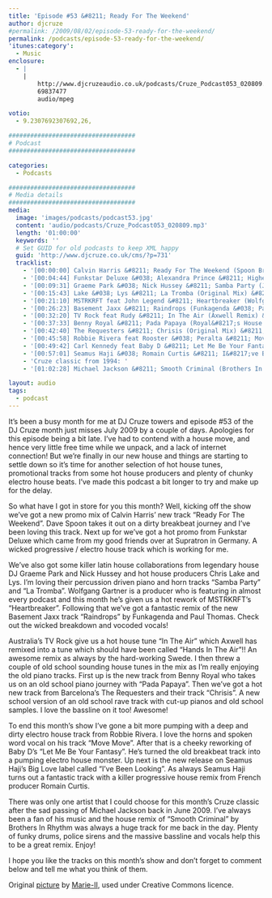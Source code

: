 ```yaml
---
title: 'Episode #53 &#8211; Ready For The Weekend'
author: djcruze
#permalink: /2009/08/02/episode-53-ready-for-the-weekend/
permalink: /podcasts/episode-53-ready-for-the-weekend/
'itunes:category':
  - Music
enclosure:
  - |
    |
        http://www.djcruzeaudio.co.uk/podcasts/Cruze_Podcast053_020809.mp3
        69837477
        audio/mpeg

votio:
  - 9.2307692307692,26,

###################################
# Podcast
###################################

categories:
  - Podcasts

###################################
# Media details
###################################
media:
  image: 'images/podcasts/podcast53.jpg'
  content: 'audio/podcasts/Cruze_Podcast053_020809.mp3'
  length: '01:00:00'
  keywords: ''
  # Set GUID for old podcasts to keep XML happy
  guid: 'http://www.djcruze.co.uk/cms/?p=731'
  tracklist:
    - '[00:00:00] Calvin Harris &#8211; Ready For The Weekend (Spoon Broken Remix) &#8211; Fly Eye'
    - '[00:04:44] Funkstar Deluxe &#038; Alexandra Prince &#8211; Higher State (Continental Club Mix) &#8211; Supratron'
    - '[00:09:31] Graeme Park &#038; Nick Hussey &#8211; Samba Party (Jay Kay Mix) &#8211; Muzik-K Records'
    - '[00:15:43] Lake &#038; Lys &#8211; La Tromba (Original Mix) &#8211; Rising Music'
    - '[00:21:10] MSTRKRFT feat John Legend &#8211; Heartbreaker (Wolfgang Gartner Remix) &#8211; Dim Mak'
    - '[00:26:23] Basement Jaxx &#8211; Raindrops (Funkagenda &#038; Paul Thomas Redux) &#8211; XL Recordings'
    - '[00:32:20] TV Rock feat Rudy &#8211; In The Air (Axwell Remix) &#8211; Axtone'
    - '[00:37:33] Benny Royal &#8211; Pada Papaya (Royal&#8217;s House Mix) &#8211; Spinnin Records'
    - '[00:42:40] The Requesters &#8211; Chrisis (Original Mix) &#8211; Moda Music'
    - '[00:45:58] Robbie Rivera feat Rooster &#038; Peralta &#8211; Move Move (DJ Observer &#038; Daniel Heathcliff Mix) &#8211; Juicy Music'
    - '[00:49:42] Carl Kennedy feat Baby D &#8211; Let Me Be Your Fantasy (Original Mix) &#8211; Wasted Youth'
    - '[00:57:01] Seamus Haji &#038; Romain Curtis &#8211; I&#8217;ve Been Looking (Romain Curtis Club Mix) &#8211; Big Love'
    - 'Cruze classic from 1994: '
    - '[01:02:28] Michael Jackson &#8211; Smooth Criminal (Brothers In Rhythm House Mix) &#8211; Remiks'

layout: audio
tags:
  - podcast
---
```


It&#8217;s been a busy month for me at DJ Cruze towers and episode #53 of the DJ Cruze month just misses July 2009 by a couple of days. Apologies for this episode being a bit late. I&#8217;ve had to contend with a house move, and hence very little free time while we unpack, and a lack of internet connection! But we&#8217;re finally in our new house and things are starting to settle down so it&#8217;s time for another selection of hot house tunes, promotional tracks from some hot house producers and plenty of chunky electro house beats. I&#8217;ve made this podcast a bit longer to try and make up for the delay.

So what have I got in store for you this month? Well, kicking off the show we&#8217;ve got a new promo mix of Calvin Harris&#8217; new track &#8220;Ready For The Weekend&#8221;. Dave Spoon takes it out on a dirty breakbeat journey and I&#8217;ve been loving this track. Next up for we&#8217;ve got a hot promo from Funkstar Deluxe which came from my good friends over at Supratron in Germany. A wicked progressive / electro house track which is working for me.

We&#8217;ve also got some killer latin house collaborations from legendary house DJ Graeme Park and Nick Hussey and hot house producers Chris Lake and Lys. I&#8217;m loving their percussion driven piano and horn tracks &#8220;Samba Party&#8221; and &#8220;La Tromba&#8221;. Wolfgang Gartner is a producer who is featuring in almost every podcast and this month he&#8217;s given us a hot rework of MSTRKRFT&#8217;s &#8220;Heartbreaker&#8221;. Following that we&#8217;ve got a fantastic remix of the new Basement Jaxx track &#8220;Raindrops&#8221; by Funkagenda and Paul Thomas. Check out the wicked breakdown and vocoded vocals!

Australia&#8217;s TV Rock give us a hot house tune &#8220;In The Air&#8221; which Axwell has remixed into a tune which should have been called &#8220;Hands In The Air&#8221;!! An awesome remix as always by the hard-working Swede. I then threw a couple of old school sounding house tunes in the mix as I&#8217;m really enjoying the old piano tracks. First up is the new track from Benny Royal who takes us on an old school piano journey with &#8220;Pada Papaya&#8221;. Then we&#8217;ve got a hot new track from Barcelona&#8217;s The Requesters and their track &#8220;Chrisis&#8221;. A new school version of an old school rave track with cut-up pianos and old school samples. I love the bassline on it too! Awesome!

To end this month&#8217;s show I&#8217;ve gone a bit more pumping with a deep and dirty electro house track from Robbie Rivera. I love the horns and spoken word vocal on his track &#8220;Move Move&#8221;. After that is a cheeky reworking of Baby D&#8217;s &#8220;Let Me Be Your Fantasy&#8221;. He&#8217;s turned the old breakbeat track into a pumping electro house monster. Up next is the new release on Seamus Haji&#8217;s Big Love label called &#8220;I&#8217;ve Been Looking&#8221;. As always Seamus Haji turns out a fantastic track with a killer progressive house remix from French producer Romain Curtis.

There was only one artist that I could choose for this month&#8217;s Cruze classic after the sad passing of Michael Jackson back in June 2009. I&#8217;ve always been a fan of his music and the house remix of &#8220;Smooth Criminal&#8221; by Brothers In Rhythm was always a huge track for me back in the day. Plenty of funky drums, police sirens and the massive bassline and vocals help this to be a great remix. Enjoy!

I hope you like the tracks on this month&#8217;s show and don&#8217;t forget to comment below and tell me what you think of them.

Original [picture][4] by [Marie-II][5], used under Creative Commons licence.

[1]: http://www.djcruze.co.uk/cms/wp-content/uploads/2009/07/podcast53.jpg
[2]: http://www.djcruze.co.uk/cms/wp-content/DownloadButton.gif
[3]: http://www.djcruzeaudio.co.uk/podcasts/Cruze_Podcast053_020809.mp3
[4]: http://www.flickr.com/photos/grrrl/262288685/
[5]: http://www.flickr.com/photos/grrrl/
